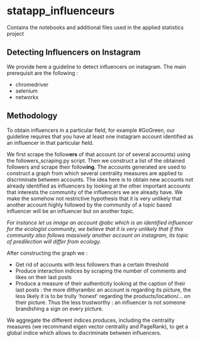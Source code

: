 # statapp_influenceurs
Contains the notebooks and additional files used in the applied statistics project 

## Detecting Influencers on Instagram

We provide here a guideline to detect influencers on instagram. 
The main prerequisit are the following :
  * chromedriver
  * selenium
  * networkx

## Methodology


To obtain influencers in a particular field, for example #GoGreen, our guideline requires that you have at least one instagram account 
identified as an influencer in that particular field.

We first scrape the follow**ers** of that account (or of several accounts) using the followers_scraping.py script. Then we construct a list
of the obtained followers and scrape their follow**ing**. The accounts generated are used to construct a graph from which several centrality measures
are applied to discriminate between accounts.
The idea here is to obtain new accounts not already identified as influencers by looking at the other important accounts that interests the community of the influencers
we are already have. We make the somehow not restrictive hypothesis that it is very unlikely that another account highly followed by the
community of a topic based influencer will be an influencer but on another topic.

*For instance let us image an account @abc which is an identified influencer for the ecologist community, we believe that it is very unlikely that if this community also
follows massively another account on instagram, its topic of predilection will differ from ecology.*

After constructing the graph we :
  * Get rid of accounts with less followers than a certain threshold
  * Produce interaction indices by scraping the number of comments and likes on their last posts
  * Produce a measure of their authenticity looking at the caption of their last posts : the more dithyrambic an account is
  regarding its picture, the less likely it is to be trully 'honest' regarding the products/location/... on their picture. Thus the
  less trustworthy : an influencer is not someone brandishing a sign on every picture.
 
 We aggregate the different indices produces, including the centrality measures (we recommand eigen vector centrality and PageRank), to get a global indice which allows to discriminate between influencers.
